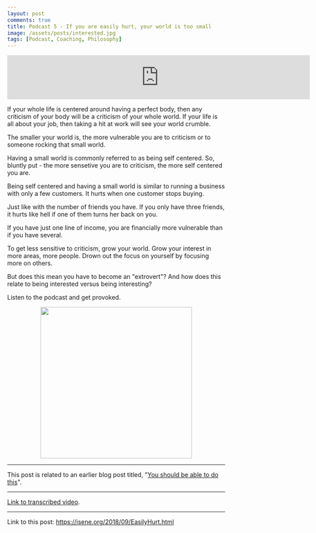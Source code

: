 ```yaml
---
layout: post
comments: true
title: Podcast 5 - If you are easily hurt, your world is too small
image: /assets/posts/interested.jpg
tags: [Podcast, Coaching, Philosophy]
---
```


<iframe src="https://anchor.fm/isene/embed/episodes/Episode-5---If-you-are-easily-hurt--your-world-is-too-small-e2a339" height="102px" width="700px" frameborder="0" scrolling="no"></iframe>

If your whole life is centered around having a perfect body, then any criticism of your body will be a criticism of your whole world. If your life is all about your job, then taking a hit at work will see your world crumble.

The smaller your world is, the more vulnerable you are to criticism or to someone rocking that small world.

Having a small world is commonly referred to as being self centered. So, bluntly put - the more sensetive you are to criticism, the more self centered you are.

Being self centered and having a small world is similar to running a business with only a few customers. It hurts when one customer stops buying.

Just like with the number of friends you have. If you only have three friends, it hurts like hell if one of them turns her back on you.

If you have just one line of income, you are financially more vulnerable than if you have several.

To get less sensitive to criticism, grow your world. Grow your interest in more areas, more people. Drown out the focus on yourself by focusing more on others.

But does this mean you have to become an "extrovert"? And how does this relate to being interested versus being interesting?

Listen to the podcast and get provoked.

<center><img src="https://isene.org/assets/posts/interested.jpg" width="350" /></center>

---
This post is related to an earlier blog post titled, "[You should be able to do this](https://isene.org/2018/09/Tolerate.html)".

---
[Link to transcribed video](https://youtu.be/g0Df9c7GtH0).

---
Link to this post: <https://isene.org/2018/09/EasilyHurt.html>
